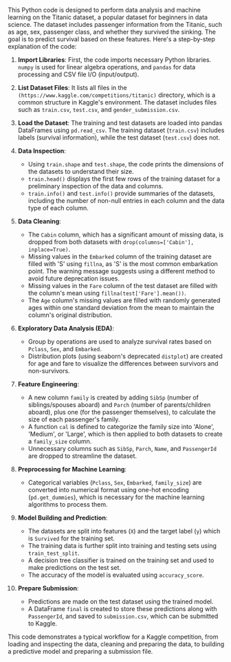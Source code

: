 This Python code is designed to perform data analysis and machine learning on the Titanic dataset, a popular dataset for beginners in data science. The dataset includes passenger information from the Titanic, such as age, sex, passenger class, and whether they survived the sinking. The goal is to predict survival based on these features. Here's a step-by-step explanation of the code:

1. **Import Libraries**: First, the code imports necessary Python libraries. `numpy` is used for linear algebra operations, and `pandas` for data processing and CSV file I/O (input/output).

2. **List Dataset Files**: It lists all files in the `(https://www.kaggle.com/competitions/titanic)` directory, which is a common structure in Kaggle's environment. The dataset includes files such as `train.csv`, `test.csv`, and `gender_submission.csv`.

3. **Load the Dataset**: The training and test datasets are loaded into pandas DataFrames using `pd.read_csv`. The training dataset (`train.csv`) includes labels (survival information), while the test dataset (`test.csv`) does not.

4. **Data Inspection**: 
   - Using `train.shape` and `test.shape`, the code prints the dimensions of the datasets to understand their size.
   - `train.head()` displays the first few rows of the training dataset for a preliminary inspection of the data and columns.
   - `train.info()` and `test.info()` provide summaries of the datasets, including the number of non-null entries in each column and the data type of each column.

5. **Data Cleaning**: 
   - The `Cabin` column, which has a significant amount of missing data, is dropped from both datasets with `drop(columns=['Cabin'], inplace=True)`.
   - Missing values in the `Embarked` column of the training dataset are filled with 'S' using `fillna`, as 'S' is the most common embarkation point. The warning message suggests using a different method to avoid future deprecation issues.
   - Missing values in the `Fare` column of the test dataset are filled with the column's mean using `fillna(test['Fare'].mean())`.
   - The `Age` column's missing values are filled with randomly generated ages within one standard deviation from the mean to maintain the column's original distribution.

6. **Exploratory Data Analysis (EDA)**: 
   - Group by operations are used to analyze survival rates based on `Pclass`, `Sex`, and `Embarked`.
   - Distribution plots (using seaborn's deprecated `distplot`) are created for age and fare to visualize the differences between survivors and non-survivors.

7. **Feature Engineering**: 
   - A new column `family` is created by adding `SibSp` (number of siblings/spouses aboard) and `Parch` (number of parents/children aboard), plus one (for the passenger themselves), to calculate the size of each passenger's family.
   - A function `cal` is defined to categorize the family size into 'Alone', 'Medium', or 'Large', which is then applied to both datasets to create a `family_size` column.
   - Unnecessary columns such as `SibSp`, `Parch`, `Name`, and `PassengerId` are dropped to streamline the dataset.

8. **Preprocessing for Machine Learning**: 
   - Categorical variables (`Pclass`, `Sex`, `Embarked`, `family_size`) are converted into numerical format using one-hot encoding (`pd.get_dummies`), which is necessary for the machine learning algorithms to process them.

9. **Model Building and Prediction**: 
   - The datasets are split into features (`X`) and the target label (`y`) which is `Survived` for the training set.
   - The training data is further split into training and testing sets using `train_test_split`.
   - A decision tree classifier is trained on the training set and used to make predictions on the test set.
   - The accuracy of the model is evaluated using `accuracy_score`.

10. **Prepare Submission**: 
    - Predictions are made on the test dataset using the trained model.
    - A DataFrame `final` is created to store these predictions along with `PassengerId`, and saved to `submission.csv`, which can be submitted to Kaggle.

This code demonstrates a typical workflow for a Kaggle competition, from loading and inspecting the data, cleaning and preparing the data, to building a predictive model and preparing a submission file.

